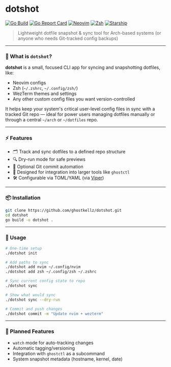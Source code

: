 # dotshot

[![Go Build](https://github.com/ghostkellz/dotshot/actions/workflows/go.yml/badge.svg)](https://github.com/ghostkellz/dotshot/actions)
[![Go Report Card](https://goreportcard.com/badge/github.com/ghostkellz/dotshot)](https://goreportcard.com/report/github.com/ghostkellz/dotshot)
[![Neovim](https://img.shields.io/badge/Editor-Neovim-brightgreen?logo=neovim)](https://neovim.io)
[![Zsh](https://img.shields.io/badge/Shell-Zsh-blue?logo=gnu-bash)](https://www.zsh.org)
[![Starship](https://img.shields.io/badge/Prompt-Starship-yellow?logo=starship)](https://starship.rs)

> Lightweight dotfile snapshot & sync tool for Arch-based systems (or anyone who needs Git-tracked config backups)

---

### 🧠 What is `dotshot`?

**dotshot** is a small, focused CLI app for syncing and snapshotting dotfiles, like:

- Neovim configs
- Zsh (`~/.zshrc`, `~/.config/zsh/`)
- WezTerm themes and settings
- Any other custom config files you want version-controlled

It helps keep your system's critical user-level config files in sync with a tracked Git repo — ideal for power users managing dotfiles manually or through a central `~/arch` or `~/dotfiles` repo.

---

### ⚡ Features

- 🗂️ Track and sync dotfiles to a defined repo structure
- 🔍 Dry-run mode for safe previews
- 🧱 Optional Git commit automation
- 🧭 Designed for integration into larger tools like `ghostctl`
- 🛠 Configurable via TOML/YAML (via [Viper](https://github.com/spf13/viper))

---

### 📦 Installation

```bash
git clone https://github.com/ghostkellz/dotshot.git
cd dotshot
go build -o dotshot .
```

---

### 🚀 Usage

```bash
# One-time setup
./dotshot init

# Add paths to sync
./dotshot add nvim ~/.config/nvim
./dotshot add zsh ~/.config/zsh ~/.zshrc

# Sync current config state to repo
./dotshot sync

# Show what would sync
./dotshot sync --dry-run

# Commit and push changes
./dotshot commit -m "Update nvim + wezterm"
```

---

### 🔧 Planned Features

- `watch` mode for auto-tracking changes
- Automatic tagging/versioning
- Integration with `ghostctl` as a subcommand
- System snapshot metadata (hostname, kernel, date)

